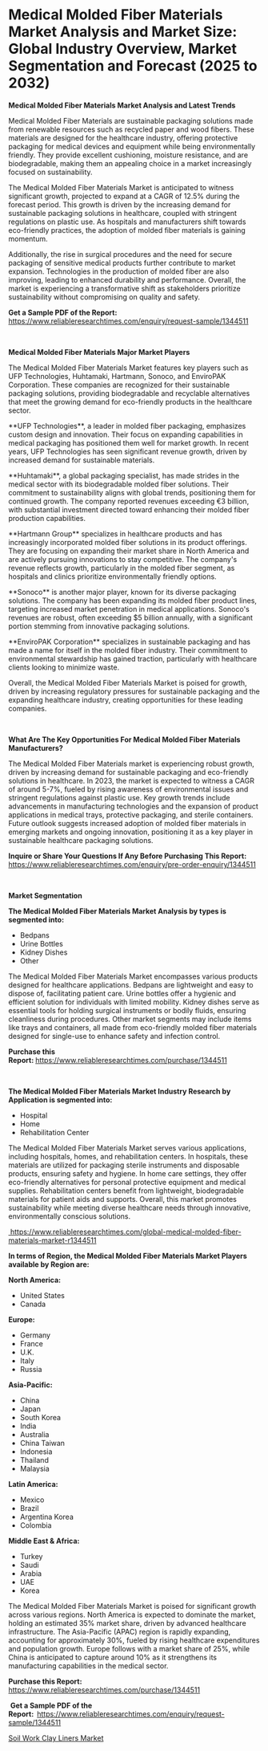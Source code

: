 <p><h1>Medical Molded Fiber Materials Market Analysis and Market Size: Global Industry Overview, Market Segmentation and Forecast (2025 to 2032)</h1></p><p><strong>Medical Molded Fiber Materials Market Analysis and Latest Trends</strong></p>
<p><p>Medical Molded Fiber Materials are sustainable packaging solutions made from renewable resources such as recycled paper and wood fibers. These materials are designed for the healthcare industry, offering protective packaging for medical devices and equipment while being environmentally friendly. They provide excellent cushioning, moisture resistance, and are biodegradable, making them an appealing choice in a market increasingly focused on sustainability.</p><p>The Medical Molded Fiber Materials Market is anticipated to witness significant growth, projected to expand at a CAGR of 12.5% during the forecast period. This growth is driven by the increasing demand for sustainable packaging solutions in healthcare, coupled with stringent regulations on plastic use. As hospitals and manufacturers shift towards eco-friendly practices, the adoption of molded fiber materials is gaining momentum. </p><p>Additionally, the rise in surgical procedures and the need for secure packaging of sensitive medical products further contribute to market expansion. Technologies in the production of molded fiber are also improving, leading to enhanced durability and performance. Overall, the market is experiencing a transformative shift as stakeholders prioritize sustainability without compromising on quality and safety.</p></p>
<p><strong>Get a Sample PDF of the Report:&nbsp;</strong> <a href="https://www.reliableresearchtimes.com/enquiry/request-sample/1344511?utm_campaign=2464&utm_medium=2&utm_source=Github&utm_content=ia&utm_term=24032025&utm_id=medical-molded-fiber-materials">https://www.reliableresearchtimes.com/enquiry/request-sample/1344511</a></p>
<p>&nbsp;</p>
<p><strong>Medical Molded Fiber Materials Major Market Players</strong></p>
<p><p>The Medical Molded Fiber Materials Market features key players such as UFP Technologies, Huhtamaki, Hartmann, Sonoco, and EnviroPAK Corporation. These companies are recognized for their sustainable packaging solutions, providing biodegradable and recyclable alternatives that meet the growing demand for eco-friendly products in the healthcare sector.</p><p>**UFP Technologies**, a leader in molded fiber packaging, emphasizes custom design and innovation. Their focus on expanding capabilities in medical packaging has positioned them well for market growth. In recent years, UFP Technologies has seen significant revenue growth, driven by increased demand for sustainable materials.</p><p>**Huhtamaki**, a global packaging specialist, has made strides in the medical sector with its biodegradable molded fiber solutions. Their commitment to sustainability aligns with global trends, positioning them for continued growth. The company reported revenues exceeding €3 billion, with substantial investment directed toward enhancing their molded fiber production capabilities.</p><p>**Hartmann Group** specializes in healthcare products and has increasingly incorporated molded fiber solutions in its product offerings. They are focusing on expanding their market share in North America and are actively pursuing innovations to stay competitive. The company's revenue reflects growth, particularly in the molded fiber segment, as hospitals and clinics prioritize environmentally friendly options.</p><p>**Sonoco** is another major player, known for its diverse packaging solutions. The company has been expanding its molded fiber product lines, targeting increased market penetration in medical applications. Sonoco's revenues are robust, often exceeding $5 billion annually, with a significant portion stemming from innovative packaging solutions.</p><p>**EnviroPAK Corporation** specializes in sustainable packaging and has made a name for itself in the molded fiber industry. Their commitment to environmental stewardship has gained traction, particularly with healthcare clients looking to minimize waste.</p><p>Overall, the Medical Molded Fiber Materials Market is poised for growth, driven by increasing regulatory pressures for sustainable packaging and the expanding healthcare industry, creating opportunities for these leading companies.</p></p>
<p>&nbsp;</p>
<p><strong>What Are The Key Opportunities For Medical Molded Fiber Materials Manufacturers?</strong></p>
<p><p>The Medical Molded Fiber Materials market is experiencing robust growth, driven by increasing demand for sustainable packaging and eco-friendly solutions in healthcare. In 2023, the market is expected to witness a CAGR of around 5-7%, fueled by rising awareness of environmental issues and stringent regulations against plastic use. Key growth trends include advancements in manufacturing technologies and the expansion of product applications in medical trays, protective packaging, and sterile containers. Future outlook suggests increased adoption of molded fiber materials in emerging markets and ongoing innovation, positioning it as a key player in sustainable healthcare packaging solutions.</p></p>
<p><strong>Inquire or Share Your Questions If Any Before Purchasing This Report:</strong> <a href="https://www.reliableresearchtimes.com/enquiry/pre-order-enquiry/1344511?utm_campaign=2464&utm_medium=2&utm_source=Github&utm_content=ia&utm_term=24032025&utm_id=medical-molded-fiber-materials">https://www.reliableresearchtimes.com/enquiry/pre-order-enquiry/1344511</a></p>
<p>&nbsp;</p>
<p><strong>Market Segmentation</strong></p>
<p><strong>The Medical Molded Fiber Materials Market Analysis by types is segmented into:</strong></p>
<p><ul><li>Bedpans</li><li>Urine Bottles</li><li>Kidney Dishes</li><li>Other</li></ul></p>
<p><p>The Medical Molded Fiber Materials Market encompasses various products designed for healthcare applications. Bedpans are lightweight and easy to dispose of, facilitating patient care. Urine bottles offer a hygienic and efficient solution for individuals with limited mobility. Kidney dishes serve as essential tools for holding surgical instruments or bodily fluids, ensuring cleanliness during procedures. Other market segments may include items like trays and containers, all made from eco-friendly molded fiber materials designed for single-use to enhance safety and infection control.</p></p>
<p><strong>Purchase this Report:&nbsp;</strong><a href="https://www.reliableresearchtimes.com/purchase/1344511?utm_campaign=2464&utm_medium=2&utm_source=Github&utm_content=ia&utm_term=24032025&utm_id=medical-molded-fiber-materials">https://www.reliableresearchtimes.com/purchase/1344511</a></p>
<p>&nbsp;</p>
<p><strong>The Medical Molded Fiber Materials Market Industry Research by Application is segmented into:</strong></p>
<p><ul><li>Hospital</li><li>Home</li><li>Rehabilitation Center</li></ul></p>
<p><p>The Medical Molded Fiber Materials Market serves various applications, including hospitals, homes, and rehabilitation centers. In hospitals, these materials are utilized for packaging sterile instruments and disposable products, ensuring safety and hygiene. In home care settings, they offer eco-friendly alternatives for personal protective equipment and medical supplies. Rehabilitation centers benefit from lightweight, biodegradable materials for patient aids and supports. Overall, this market promotes sustainability while meeting diverse healthcare needs through innovative, environmentally conscious solutions.</p></p>
<p><a href="https://www.reliableresearchtimes.com/global-medical-molded-fiber-materials-market-r1344511?utm_campaign=2464&utm_medium=2&utm_source=Github&utm_content=ia&utm_term=24032025&utm_id=medical-molded-fiber-materials">&nbsp;https://www.reliableresearchtimes.com/global-medical-molded-fiber-materials-market-r1344511</a></p>
<p><strong>In terms of Region, the Medical Molded Fiber Materials Market Players available by Region are:</strong></p>
<p>
    <p> <strong> North America: </strong>
        <ul>
            <li>United States</li>
            <li>Canada</li>
        </ul>
        </p> 
    <p> <strong> Europe: </strong>
        <ul>
            <li>Germany</li>
            <li>France</li>
            <li>U.K.</li>
            <li>Italy</li>
            <li>Russia</li>
        </ul>
        </p> 
    <p> <strong> Asia-Pacific: </strong>
        <ul>
            <li>China</li>
            <li>Japan</li>
            <li>South Korea</li>
            <li>India</li>
            <li>Australia</li>
            <li>China Taiwan</li>
            <li>Indonesia</li>
            <li>Thailand</li>
            <li>Malaysia</li>
        </ul>
        </p> 
    <p> <strong> Latin America: </strong>
        <ul>
            <li>Mexico</li>
            <li>Brazil</li>
            <li>Argentina Korea</li>
            <li>Colombia</li>
        </ul>
        </p> 
    <p> <strong> Middle East & Africa: </strong>
        <ul>
            <li>Turkey</li>
            <li>Saudi</li>
            <li>Arabia</li>
            <li>UAE</li>
            <li>Korea</li>
        </ul>
    </p>
    </p>
<p><p>The Medical Molded Fiber Materials Market is poised for significant growth across various regions. North America is expected to dominate the market, holding an estimated 35% market share, driven by advanced healthcare infrastructure. The Asia-Pacific (APAC) region is rapidly expanding, accounting for approximately 30%, fueled by rising healthcare expenditures and population growth. Europe follows with a market share of 25%, while China is anticipated to capture around 10% as it strengthens its manufacturing capabilities in the medical sector.</p></p>
<p><strong>Purchase this Report: </strong><a href="https://www.reliableresearchtimes.com/purchase/1344511?utm_campaign=2464&utm_medium=2&utm_source=Github&utm_content=ia&utm_term=24032025&utm_id=medical-molded-fiber-materials">https://www.reliableresearchtimes.com/purchase/1344511</a></p>
<p>&nbsp;<strong>Get a Sample PDF of the Report:&nbsp;&nbsp;</strong><a href="https://www.reliableresearchtimes.com/enquiry/request-sample/1344511?utm_campaign=2464&utm_medium=2&utm_source=Github&utm_content=ia&utm_term=24032025&utm_id=medical-molded-fiber-materials">https://www.reliableresearchtimes.com/enquiry/request-sample/1344511</a></p>
<p><strong></strong></p>
<p><p><a href="https://github.com/Krish2023na/Market-Research-Report-List-7/blob/main/soil-work-clay-liners-market.md?utm_campaign=2464&utm_medium=2&utm_source=Github&utm_content=ia&utm_term=24032025&utm_id=medical-molded-fiber-materials">Soil Work Clay Liners Market</a></p></p>